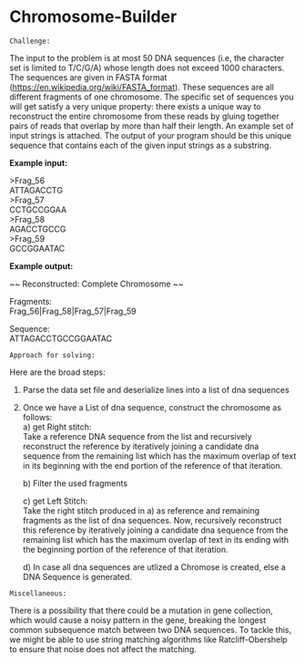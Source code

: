# Chromosome-Builder

~~~~~~~~~~
Challenge:
~~~~~~~~~~

The input to the problem is at most 50 DNA sequences (i.e, the character
set is limited to T/C/G/A) whose length does not exceed 1000 
characters. The sequences are given in FASTA 
format (https://en.wikipedia.org/wiki/FASTA_format). These sequences 
are all different fragments of one chromosome.
The specific set of sequences you will get satisfy a very unique 
property:  there exists a unique way to reconstruct the entire 
chromosome from these reads by gluing together pairs of reads that 
overlap by more than half their length. An example set of input strings 
is attached.
The output of your program should be this unique sequence that contains 
each of the given input strings as a substring.


**Example input:**

\>Frag_56   
ATTAGACCTG   
\>Frag_57   
CCTGCCGGAA   
\>Frag_58   
AGACCTGCCG   
\>Frag_59   
GCCGGAATAC 

**Example output:**

~~ Reconstructed: Complete Chromosome ~~

Fragments:   
Frag_56|Frag_58|Frag_57|Frag_59

Sequence:   
ATTAGACCTGCCGGAATAC
  
~~~~~~~~~~~~~~~~~~~~~~~~~~
Approach for solving:
~~~~~~~~~~~~~~~~~~~~~~~~~~

Here are the broad steps:
  
1) Parse the data set file and deserialize lines into a list of dna sequences   
2) Once we have a List of dna sequence, construct the chromosome as follows:    
   a) get Right stitch:   
      Take a reference DNA sequence from the list and recursively 
      reconstruct the reference by iteratively joining a candidate dna 
      sequence from the remaining list which has the maximum overlap of 
      text in its beginning with the end portion of the reference of that iteration.

   b) Filter the used fragments   
   
   c) get Left Stitch:    
      Take the right stitch produced in a) as reference and remaining
      fragments as the list of dna sequences. Now, recursively reconstruct 
      this reference by iteratively joining a candidate dna sequence 
      from the remaining list which has the maximum overlap of 
      text in its ending with the beginning portion of the reference of that iteration.
       
   d) In case all dna sequences are utlized a Chromose is created, else
      a DNA Sequence is generated.

~~~~~~~~~~~~~~~~
Miscellaneous:
~~~~~~~~~~~~~~~~
There is a possibility that there could be a mutation in gene collection,
which would cause a noisy pattern in the gene, breaking the longest 
common subsequence match between two DNA sequences. To tackle this,
we might be able to use string matching algorithms like Ratcliff-Obershelp
to ensure that noise does not affect the matching.
